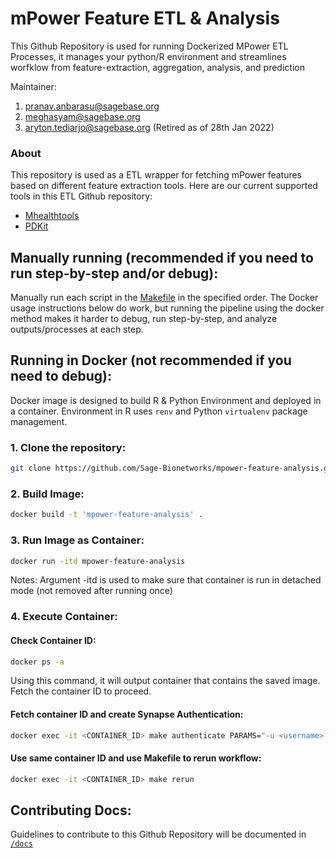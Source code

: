 # mPower Feature ETL & Analysis
This Github Repository is used for running Dockerized MPower ETL Processes, it manages your python/R environment and streamlines worfklow from feature-extraction, aggregation, analysis, and prediction

Maintainer: 
1. pranav.anbarasu@sagebase.org
2. meghasyam@sagebase.org
3. aryton.tediarjo@sagebase.org (Retired as of 28th Jan 2022)

### About
This repository is used as a ETL wrapper for fetching mPower features based on different feature extraction tools. 
Here are our current supported tools in this ETL Github repository:
- [Mhealthtools](https://github.com/Sage-Bionetworks/mhealthtools/blob/master/R/get_tapping_features.R)
- [PDKit](https://github.com/pdkit/pdkit)

## Manually running (recommended if you need to run step-by-step and/or debug):
Manually run each script in the [Makefile](Makefile) in the specified order. The Docker usage instructions below do work, but running the pipeline using the docker method makes it harder to debug, run step-by-step, and analyze outputs/processes at each step.

## Running in Docker (not recommended if you need to debug):
Docker image is designed to build R & Python Environment and deployed in a container. Environment in R uses `renv` and Python `virtualenv` package management.  

### 1. Clone the repository: 
```zsh
git clone https://github.com/Sage-Bionetworks/mpower-feature-analysis.git
```
### 2. Build Image:
```zsh
docker build -t 'mpower-feature-analysis' .
```
### 3. Run Image as Container:
```zsh
docker run -itd mpower-feature-analysis
```
Notes: Argument -itd is used to make sure that container is run in detached mode (not removed after running once)

### 4. Execute Container:
#### Check Container ID:
```zsh
docker ps -a
```
Using this command, it will output container that contains the saved image. Fetch the container ID to proceed.

#### Fetch container ID and create Synapse Authentication:
```zsh
docker exec -it <CONTAINER_ID> make authenticate PARAMS="-u <username> -p <password> -g <git_token>"
```


#### Use same container ID and use Makefile to rerun workflow:
```zsh
docker exec -it <CONTAINER_ID> make rerun
```

## Contributing Docs:
Guidelines to contribute to this Github Repository will be documented in [`/docs`](https://github.com/Sage-Bionetworks/mpower-feature-analysis/tree/master/docs)
